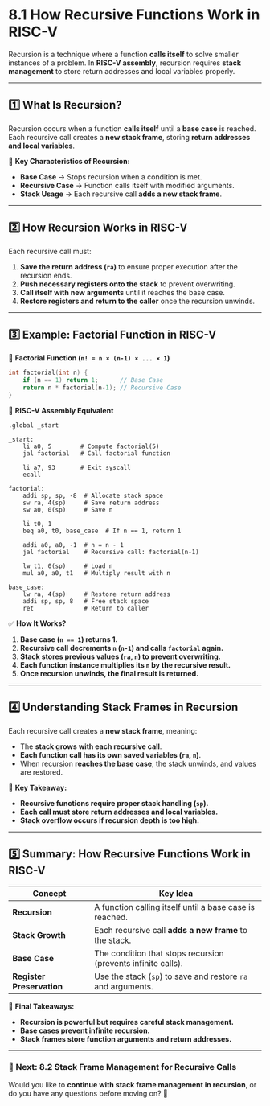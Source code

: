 # **8.1 How Recursive Functions Work in RISC-V**

Recursion is a technique where a function **calls itself** to solve smaller instances of a problem. In **RISC-V assembly**, recursion requires **stack management** to store return addresses and local variables properly.

---

## **1️⃣ What Is Recursion?**

Recursion occurs when a function **calls itself** until a **base case** is reached. Each recursive call creates a **new stack frame**, storing **return addresses and local variables**.

📌 **Key Characteristics of Recursion:**

- **Base Case** → Stops recursion when a condition is met.
- **Recursive Case** → Function calls itself with modified arguments.
- **Stack Usage** → Each recursive call **adds a new stack frame**.

---

## **2️⃣ How Recursion Works in RISC-V**

Each recursive call must:

1. **Save the return address (`ra`)** to ensure proper execution after the recursion ends.
2. **Push necessary registers onto the stack** to prevent overwriting.
3. **Call itself with new arguments** until it reaches the base case.
4. **Restore registers and return to the caller** once the recursion unwinds.

---

## **3️⃣ Example: Factorial Function in RISC-V**

📌 **Factorial Function (`n! = n × (n-1) × ... × 1`)**

```c
int factorial(int n) {
    if (n == 1) return 1;      // Base Case
    return n * factorial(n-1); // Recursive Case
}
```

📌 **RISC-V Assembly Equivalent**

```assembly
.global _start

_start:
    li a0, 5        # Compute factorial(5)
    jal factorial   # Call factorial function

    li a7, 93       # Exit syscall
    ecall

factorial:
    addi sp, sp, -8  # Allocate stack space
    sw ra, 4(sp)     # Save return address
    sw a0, 0(sp)     # Save n

    li t0, 1
    beq a0, t0, base_case  # If n == 1, return 1

    addi a0, a0, -1  # n = n - 1
    jal factorial    # Recursive call: factorial(n-1)

    lw t1, 0(sp)     # Load n
    mul a0, a0, t1   # Multiply result with n

base_case:
    lw ra, 4(sp)     # Restore return address
    addi sp, sp, 8   # Free stack space
    ret              # Return to caller
```

✅ **How It Works?**

1. **Base case (`n == 1`) returns 1.**
2. **Recursive call decrements `n` (`n-1`) and calls `factorial` again.**
3. **Stack stores previous values (`ra`, `n`) to prevent overwriting.**
4. **Each function instance multiplies its `n` by the recursive result.**
5. **Once recursion unwinds, the final result is returned.**

---

## **4️⃣ Understanding Stack Frames in Recursion**

Each recursive call creates a **new stack frame**, meaning:

- The **stack grows with each recursive call**.
- **Each function call has its own saved variables (`ra`, `n`)**.
- When recursion **reaches the base case**, the stack unwinds, and values are restored.

📌 **Key Takeaway:**

- **Recursive functions require proper stack handling (`sp`).**
- **Each call must store return addresses and local variables.**
- **Stack overflow occurs if recursion depth is too high.**

---

## **5️⃣ Summary: How Recursive Functions Work in RISC-V**

|**Concept**|**Key Idea**|
|---|---|
|**Recursion**|A function calling itself until a base case is reached.|
|**Stack Growth**|Each recursive call **adds a new frame** to the stack.|
|**Base Case**|The condition that stops recursion (prevents infinite calls).|
|**Register Preservation**|Use the stack (`sp`) to save and restore `ra` and arguments.|

📌 **Final Takeaways:**

- **Recursion is powerful but requires careful stack management.**
- **Base cases prevent infinite recursion.**
- **Stack frames store function arguments and return addresses.**

---

### **📌 Next: 8.2 Stack Frame Management for Recursive Calls**

Would you like to **continue with stack frame management in recursion**, or do you have any questions before moving on? 🚀